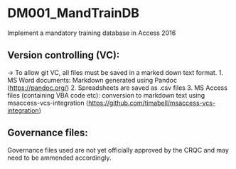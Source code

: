 # DM001_MandTrainDB
Implement a mandatory training database in Access 2016

Version controlling (VC):
-------------------------------
-> To allow git VC, all files must be saved in a marked down text format.
		1. MS Word documents: Markdown generated using Pandoc (https://pandoc.org/)
		2. Spreadsheets are saved as .csv files
		3. MS Access files (containing VBA code etc): conversion to markdown text using msaccess-vcs-integration (https://github.com/timabell/msaccess-vcs-integration)
		
		
Governance files:
-----------------------
Governance files used are not yet officially approved by the CRQC and may need to be ammended accordingly.

